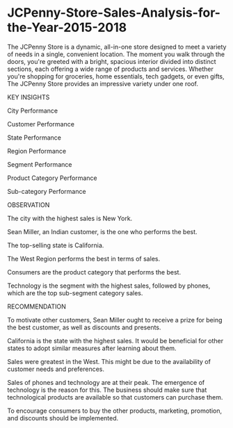 # JCPenny-Store-Sales-Analysis-for-the-Year-2015-2018
The JCPenny Store is a dynamic, all-in-one store designed to meet a variety of needs in a single, convenient location. The moment you walk through the doors, you're greeted with a bright, spacious interior divided into distinct sections, each offering a wide range of products and services. Whether you're shopping for groceries, home essentials, tech gadgets, or even gifts, The JCPenny Store provides an impressive variety under one roof.

KEY INSIGHTS 

City Performance

Customer Performance

State Performance

Region Performance

Segment Performance

Product Category Performance

Sub-category Performance

OBSERVATION

The city with the highest sales is New York.

Sean Miller, an Indian customer, is the one who performs the best.

The top-selling state is California.

The West Region performs the best in terms of sales.

Consumers are the product category that performs the best.

Technology is the segment with the highest sales, followed by phones, which are the top sub-segment category sales.

RECOMMENDATION

To motivate other customers, Sean Miller ought to receive a prize for being the best customer, as well as discounts and presents.

California is the state with the highest sales. It would be beneficial for other states to adopt similar measures after learning about them.

Sales were greatest in the West. This might be due to the availability of customer needs and preferences.

Sales of phones and technology are at their peak. The emergence of technology is the reason for this. The business should make sure that technological products are available so that customers can purchase them.

To encourage consumers to buy the other products, marketing, promotion, and discounts should be implemented.
